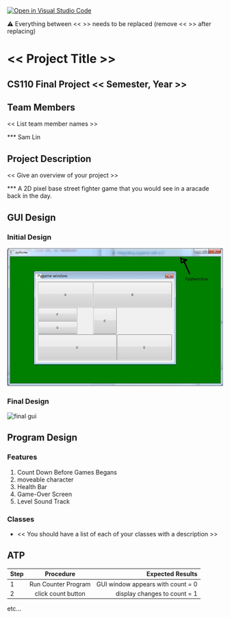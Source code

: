 [![Open in Visual Studio Code](https://classroom.github.com/assets/open-in-vscode-718a45dd9cf7e7f842a935f5ebbe5719a5e09af4491e668f4dbf3b35d5cca122.svg)](https://classroom.github.com/online_ide?assignment_repo_id=14589309&assignment_repo_type=AssignmentRepo)

:warning: Everything between << >> needs to be replaced (remove << >> after replacing)

# << Project Title >>
## CS110 Final Project  << Semester, Year >>

## Team Members

<< List team member names >>

*** Sam Lin

## Project Description

<< Give an overview of your project >>

*** A 2D pixel base street fighter game that you would see in a aracade back in the day.

## GUI Design

### Initial Design

![initial gui](assets/gui.jpg)

### Final Design

![final gui](assets/finalgui.jpg)

## Program Design

### Features

1. Count Down Before Games Begans
2. moveable character
3. Health Bar
4. Game-Over Screen
5. Level Sound Track

### Classes

- << You should have a list of each of your classes with a description >>

## ATP

| Step                 |Procedure             |Expected Results                   |
|----------------------|:--------------------:|----------------------------------:|
|  1                   | Run Counter Program  |GUI window appears with count = 0  |
|  2                   | click count button   | display changes to count = 1      |
etc...
